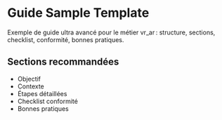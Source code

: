 # Guide Sample Template

Exemple de guide ultra avancé pour le métier vr_ar : structure, sections, checklist, conformité, bonnes pratiques.

## Sections recommandées
- Objectif
- Contexte
- Étapes détaillées
- Checklist conformité
- Bonnes pratiques
